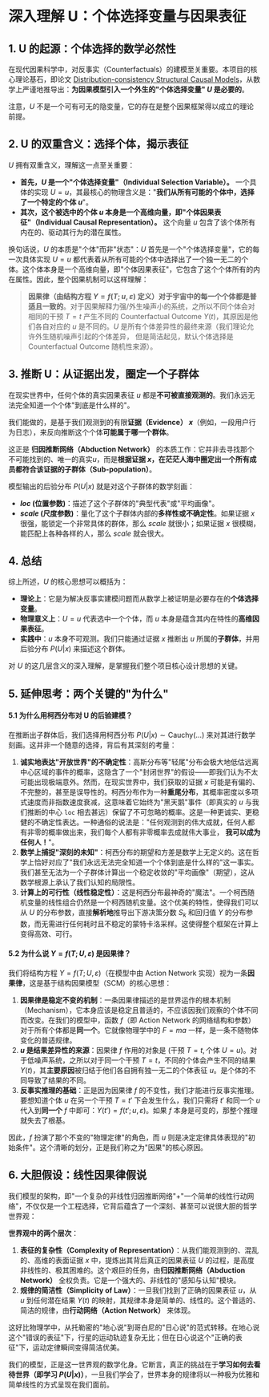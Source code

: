 # 深入理解 U：个体选择变量与因果表征

## 1. U 的起源：个体选择的数学必然性

在现代因果科学中，对反事实（Counterfactuals）的建模至关重要。本项目的核心理论基石，即论文 [Distribution-consistency Structural Causal Models](https://arxiv.org/abs/2401.15911)，从数学上严谨地推导出：**为因果模型引入一个外生的"个体选择变量" $U$ 是必要的**。

注意，$U$ 不是一个可有可无的隐变量，它的存在是整个因果框架得以成立的理论前提。

## 2. U 的双重含义：选择个体，揭示表征

$U$ 拥有双重含义，理解这一点至关重要：

- **首先，$U$ 是一个"个体选择变量"（Individual Selection Variable）。** 一个具体的实现 $U=u$，其最核心的物理含义是："**我们从所有可能的个体中，选择了一个特定的个体 $u$**"。
- **其次，这个被选中的个体 $u$ 本身是一个高维向量，即"个体因果表征"（Individual Causal Representation）。** 这个向量 $u$ 包含了该个体所有内在的、驱动其行为的潜在属性。

换句话说，$U$ 的本质是"个体"而非"状态"：$U$ 首先是一个"个体选择变量"，它的每一次具体实现 $U=u$ 都代表着从所有可能的个体中选择出了一个独一无二的个体。这个体本身是一个高维向量，即"个体因果表征"，它包含了这个个体所有的内在属性。因此，整个因果机制可以这样理解：

> **因果律（由结构方程 $Y=f(T; u, \varepsilon)$ 定义）对于宇宙中的每一个个体都是普适且一致的**。对于因果解释力强/外生噪声小的系统，之所以不同个体会对相同的干预 $T=t$ 产生不同的 Counterfactual Outcome $Y(t)$，其原因是他们各自对应的 $u$ 是不同的。$U$ 是所有个体差异性的最终来源（我们理论允许外生随机噪声引起的个体差异， 但是简洁起见，默认个体选择是 Counterfactual Outcome 随机性来源）。

## 3. 推断 U：从证据出发，圈定一个子群体

在现实世界中，任何个体的真实因果表征 $u$ 都是**不可被直接观测的**。我们永远无法完全知道一个个体"到底是什么样的"。

我们能做的，是基于我们观测到的有限**证据（Evidence） $x$**（例如，一段用户行为日志），来反向推断这个个体**可能属于哪一个群体**。

这正是 **归因推断网络（Abduction Network）** 的本质工作：它并非去寻找那个不可能找到的、唯一的真实$u$，而是**根据证据 $x$，在茫茫人海中圈定出一个所有成员都符合该证据的子群体（Sub-population）**。

模型输出的后验分布 $P(U|x)$ 就是对这个子群体的数学刻画：

- **$loc$ (位置参数)**：描述了这个子群体的"典型代表"或"平均画像"。
- **$scale$ (尺度参数)**：量化了这个子群体内部的**多样性或不确定性**。如果证据 $x$ 很强，能锁定一个非常具体的群体，那么 $scale$ 就很小；如果证据 $x$ 很模糊，能匹配上各种各样的人，那么 $scale$ 就会很大。

## 4. 总结

综上所述，$U$ 的核心思想可以概括为：

* **理论上**：它是为解决反事实建模问题而从数学上被证明是必要存在的**个体选择变量**。
* **物理意义上**：$U=u$ 代表选中一个个体，而 $u$ 本身是蕴含其内在特性的**高维因果表征**。
* **实践中**：$u$ 本身不可观测。我们只能通过证据 $x$ 推断出 $u$ 所属的**子群体**，并用后验分布 $P(U|x)$ 来描述这个群体。

对 $U$ 的这几层含义的深入理解，是掌握我们整个项目核心设计思想的关键。

## 5. 延伸思考：两个关键的"为什么"

#### 5.1 为什么用柯西分布对 U 的后验建模？

在推断出子群体后，我们选择用柯西分布 $P(U|x) \sim \text{Cauchy}(\dots)$ 来对其进行数学刻画。这并非一个随意的选择，背后有其深刻的考量：

1. **诚实地表达"开放世界"的不确定性**：高斯分布等"轻尾"分布会极大地低估远离中心区域的事件的概率，这隐含了一个"封闭世界"的假设——即我们认为不太可能出现极端意外。然而，在现实世界中，我们获取的证据 $x$ 可能是有偏的、不完整的，甚至是误导性的。柯西分布作为一种**重尾分布**，其概率密度以多项式速度而非指数速度衰减，这意味着它始终为"黑天鹅"事件（即真实的 $u$ 与我们推断的中心 `loc` 相去甚远）保留了不可忽略的概率。这是一种更诚实、更稳健的不确定性表达。一种通俗的说法是："任何观测到的伟大成就，任何人都有非零的概率做出来，我们每个人都有非零概率去成就伟大事业， **我可以成为任何人！**"。
2. **数学上捕捉"深刻的未知"**：柯西分布的期望和方差是数学上无定义的。这在哲学上恰好对应了"我们永远无法完全知道一个个体到底是什么样的"这一事实。我们甚至无法为一个子群体计算出一个稳定收敛的"平均画像"（期望），这从数学根源上承认了我们认知的局限性。
3. **计算上的可行性（线性稳定性）**：这是柯西分布最神奇的"魔法"。一个柯西随机变量的线性组合仍然是一个柯西随机变量。这个优美的特性，使得我们可以从 $U$ 的分布参数，直接**解析地**推导出下游决策分数 $S_k$ 和回归值 $Y$ 的分布参数，而无需进行任何耗时且不稳定的蒙特卡洛采样。这使得整个框架在计算上变得高效、可行。

#### 5.2 为什么说 $Y = f(T; U, \varepsilon)$ 是因果律？

我们将结构方程 $Y = f(T; U, \varepsilon)$（在模型中由 Action Network 实现）视为一条**因果律**，这是基于结构因果模型（SCM）的核心思想：

1. **因果律是稳定不变的机制**：一条因果律描述的是世界运作的根本机制（Mechanism），它本身应该是稳定且普适的，不应该因我们观察的个体不同而改变。在我们的模型中，函数 $f$（即 Action Network 的网络结构和参数）对于所有个体都是**同一个**。它就像物理学中的 $F=ma$ 一样，是一条不随物体变化的普适规律。
2. **$u$ 是结果差异性的来源**：因果律 $f$ 作用的对象是 $(\text{干预 } T=t, \text{个体 } U=u)$。对于低噪声系统，之所以对于同一个干预 $T=t$，不同的个体会产生不同的结果 $Y(t)$，其**主要原因**被归结于他们各自拥有独一无二的个体表征 $u$。是个体的不同导致了结果的不同。
3. **反事实推理的基础**：正是因为因果律 $f$ 的不变性，我们才能进行反事实推理。要想知道个体 $u$ 在另一个干预 $T=t'$ 下会发生什么，我们只需将 $t'$ 和同一个 $u$ 代入到**同一个** $f$ 中即可：$Y(t') = f(t'; u, \varepsilon)$。如果 $f$ 本身是可变的，那整个推理就失去了根基。

因此，$f$ 扮演了那个不变的"物理定律"的角色，而 $u$ 则是决定定律具体表现的"初始条件"。这个清晰的划分，正是我们称之为"因果"的核心原因。

## 6. 大胆假设：线性因果律假说

我们模型的架构，即"一个复杂的非线性归因推断网络"+"一个简单的线性行动网络"，不仅仅是一个工程选择，它背后蕴含了一个深刻、甚至可以说很大胆的哲学世界观：

**世界观中的两个层次**：

1. **表征的复杂性（Complexity of Representation）**：从我们能观测到的、混乱的、高维的表面证据 $x$ 中，提炼出其背后真正的因果表征 $U$ 的过程，是高度非线性的、极其困难的。这个艰巨的任务，由**归因推断网络（Abduction Network）** 全权负责。它是一个强大的、非线性的"感知与认知"模块。
2. **规律的简洁性（Simplicity of Law）**：一旦我们找到了正确的因果表征 $u$，从 $u$ 到任何潜在结果 $Y(t)$ 的映射，其规律本身是简单的、线性的。这个普适的、简洁的规律，由**行动网络（Action Network）** 来体现。

这好比物理学中，从托勒密的"地心说"到哥白尼的"日心说"的范式转移。在地心说这个"错误的表征"下，行星的运动轨迹复杂无比；但在日心说这个"正确的表征"下，运动定律瞬间变得简洁优美。

我们的模型，正是这一世界观的数学化身。它断言，真正的挑战在于**学习如何去看待世界（即学习 $P(U|x)$）**，一旦我们学会了，世界本身的规律将以一种极为优雅和简单线性的方式呈现在我们面前。